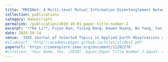 ```yaml
---
title: "MMIDNet: A Multi-level Mutual Information Disentanglement Network for Cross-domain Infrared Small Target Detection"
collection: publications
category: manuscripts
permalink: /publication/2010-10-01-paper-title-number-2
excerpt: '**Ke Li**, Fujun Han, Yining Wang, Kewen Huang, Bo Yang, Yan Tian'
date: 2025-10-14
venue: 'IEEE Journal of Selected Topics in Applied Earth Observations and Remote Sensing  (JSTARS)'
#slidesurl: 'http://academicpages.github.io/files/slides2.pdf'
paperurl: 'https://ieeexplore.ieee.org/document/11202276'
#citation: 'Your Name, You. (2010). &quot;Paper Title Number 2.&quot; <i>Journal 1</i>. 1(2).'
---
```

